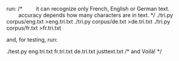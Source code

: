 run:
/* 
&nbsp;&nbsp;&nbsp;&nbsp;&nbsp;&nbsp;&nbsp;&nbsp;it can recognize only French, English or German text.
&nbsp;&nbsp;&nbsp;&nbsp;&nbsp;&nbsp;&nbsp;&nbsp;accuracy depends how many characters are in text.
*/
./tri.py corpus/eng.txt >eng.tri.txt
./tri.py corpus/de.txt >de.tri.txt
./tri.py corpus/fr.txt >fr.tri.txt

and, for testing, run:

./test.py eng.tri.txt fr.tri.txt de.tri.txt justtext.txt
/*
and Voilà!
*/



